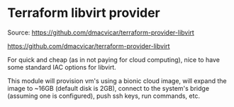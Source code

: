 # Terraform libvirt provider
Source: 
https://github.com/dmacvicar/terraform-provider-libvirt

https://github.com/dmacvicar/terraform-provider-libvirt

For quick and cheap (as in not paying for cloud computing), nice to have some standard IAC options for libvirt. 

This module will provision vm's using a bionic cloud image, will expand the image to ~16GB (default disk is 2GB), connect to the system's bridge (assuming one is configured), push ssh keys, run commands, etc. 
